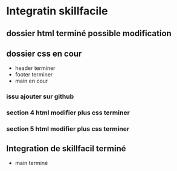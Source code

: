 # Integratin skillfacile

## dossier html terminé possible modification

## dossier css en cour 

* header terminer
* footer terminer
* main en cour

### issu ajouter sur github

### section 4 html modifier plus css terminer

### section 5 html modifier plus css terminer

## Integration de skillfacil terminé

* main terminé
